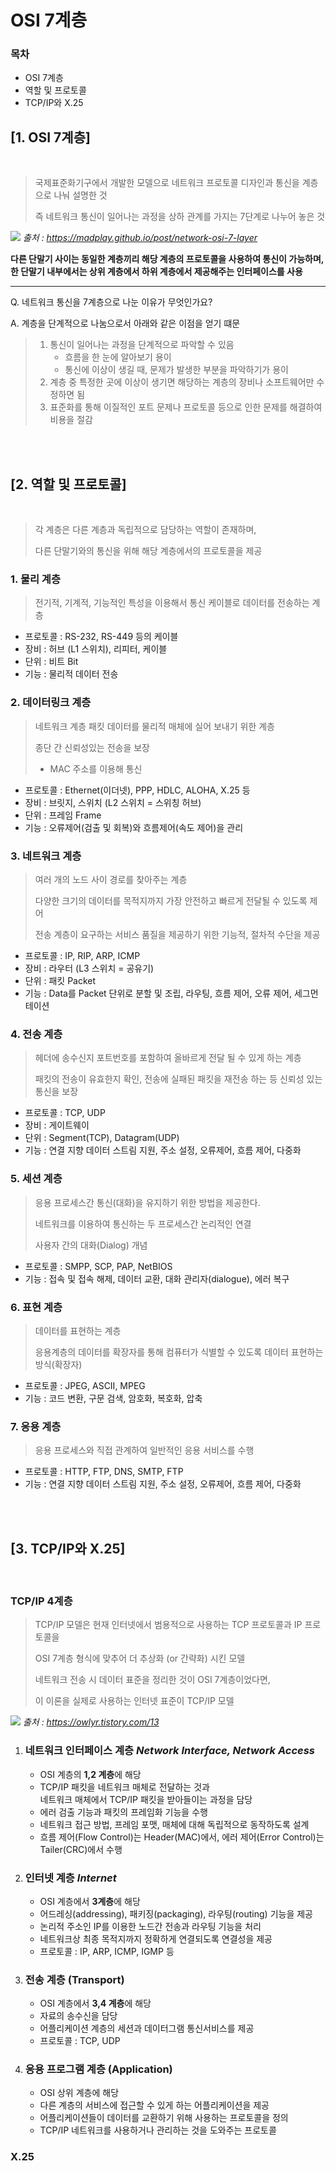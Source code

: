 # OSI 7계층
### 목차
- OSI 7계층
- 역할 및 프로토콜
- TCP/IP와 X.25


## [1. OSI 7계층]
<br/>

> 국제표준화기구에서 개발한 모델으로 네트워크 프로토콜 디자인과 통신을 계층으로 나눠 설명한 것
>
> 즉 네트워크 통신이 일어나는 과정을 상하 관계를 가지는 7단계로 나누어 놓은 것

![](https://madplay.github.io/img/post/2018-02-17-network-osi-7-layer-1.png)
*출처 : https://madplay.github.io/post/network-osi-7-layer*

**다른 단말기 사이는 동일한 계층끼리 해당 계층의 프로토콜을 사용하여 통신이 가능하며, 
<br/>한 단말기 내부에서는 상위 계층에서 하위 계층에서 제공해주는 인터페이스를 사용**

---
Q. 네트워크 통신을 7계층으로 나눈 이유가 무엇인가요?

A. 계층을 단계적으로 나눔으로서 아래와 같은 이점을 얻기 떄문 
> 1. 통신이 일어나는 과정을 단계적으로 파악할 수 있음
>    - 흐름을 한 눈에 알아보기 용이
>    - 통신에 이상이 생길 때, 문제가 발생한 부분을 파악하기가 용이
> 2. 계층 중 특정한 곳에 이상이 생기면 해당하는 계층의 장비나 소프트웨어만 수정하면 됨
> 3. 표준화를 통해 이질적인 포트 문제나 프로토콜 등으로 인한 문제를 해결하여 비용을 절감

<br/><br/>

## [2. 역할 및 프로토콜]
<br/>

> 각 계층은 다른 계층과 독립적으로 담당하는 역할이 존재하며,
>
> 다른 단말기와의 통신을 위해 해당 계층에서의 프로토콜을 제공

### 1. 물리 계층

> 전기적, 기계적, 기능적인 특성을 이용해서 통신 케이블로 데이터를 전송하는 계층

- 프로토콜 : RS-232, RS-449 등의 케이블
- 장비 : 허브 (L1 스위치), 리피터, 케이블
- 단위 : 비트 Bit
- 기능 : 물리적 데이터 전송

### 2. 데이터링크 계층

> 네트워크 계층 패킷 데이터를 물리적 매체에 실어 보내기 위한 계층
> 
> 종단 간 신뢰성있는 전송을 보장
>
> - MAC 주소를 이용해 통신

- 프로토콜 : Ethernet(이더넷), PPP, HDLC, ALOHA, X.25 등
- 장비 : 브릿지, 스위치 (L2 스위치 = 스위칭 허브)
- 단위 : 프레임 Frame
- 기능 : 오류제어(검출 및 회복)와 흐름제어(속도 제어)을 관리 

### 3. 네트워크 계층

> 여러 개의 노드 사이 경로를 찾아주는 계층
> 
> 다양한 크기의 데이터를 목적지까지 가장 안전하고 빠르게 전달될 수 있도록 제어
>
> 전송 계층이 요구하는 서비스 품질을 제공하기 위한 기능적, 절차적 수단을 제공

- 프로토콜 : IP, RIP, ARP, ICMP
- 장비 : 라우터 (L3 스위치 = 공유기)
- 단위 : 패킷 Packet
- 기능 : Data를 Packet 단위로 분할 및 조립, 라우팅, 흐름 제어, 오류 제어, 세그먼테이션

### 4. 전송 계층

> 헤더에 송수신지 포트번호를 포함하여 올바르게 전달 될 수 있게 하는 계층
> 
> 패킷의 전송이 유효한지 확인, 전송에 실패된 패킷을 재전송 하는 등 신뢰성 있는 통신을 보장

- 프로토콜 : TCP, UDP
- 장비 : 게이트웨이
- 단위 : Segment(TCP), Datagram(UDP)
- 기능 : 연결 지향 데이터 스트림 지원, 주소 설정, 오류제어, 흐름 제어, 다중화

### 5. 세션 계층

> 응용 프로세스간 통신(대화)을 유지하기 위한 방법을 제공한다.
>
> 네트워크를 이용하여 통신하는 두 프로세스간 논리적인 연결
>
> 사용자 간의 대화(Dialog) 개념

- 프로토콜 : SMPP, SCP, PAP, NetBIOS
- 기능 : 접속 및 접속 해제, 데이터 교환, 대화 관리자(dialogue), 에러 복구

### 6. 표현 계층

> 데이터를 표현하는 계층 
>
> 응용계층의 데이터를 확장자를 통해 컴퓨터가 식별할 수 있도록 데이터 표현하는 방식(확장자)

- 프로토콜 : JPEG, ASCII, MPEG
- 기능 : 코드 변환, 구문 검색, 암호화, 복호화, 압축

### 7. 응용 계층

> 응용 프로세스와 직접 관계하여 일반적인 응용 서비스를 수행

- 프로토콜 : HTTP, FTP, DNS, SMTP, FTP
- 기능 : 연결 지향 데이터 스트림 지원, 주소 설정, 오류제어, 흐름 제어, 다중화

<br/><br/>

## [3. TCP/IP와 X.25]
<br/>

### TCP/IP 4계층

> TCP/IP 모델은 현재 인터넷에서 범용적으로 사용하는 TCP 프로토콜과 IP 프로토콜을 
> 
> OSI 7계층 형식에 맞추어 더 추상화 (or 간략화) 시킨 모델
> 
> 
> 
> 네트워크 전송 시 데이터 표준을 정리한 것이 OSI 7계층이었다면, 
> 
> 이 이론을 실제로 사용하는 인터넷 표준이 TCP/IP 모델

![](https://img1.daumcdn.net/thumb/R1280x0/?scode=mtistory2&fname=https%3A%2F%2Fblog.kakaocdn.net%2Fdn%2FEhzi5%2FbtqErLLHrZY%2Fn4k4Uht5svcVVJWAGPVJfK%2Fimg.png)
*출처 : https://owlyr.tistory.com/13*

1. ### 네트워크 인터페이스 계층 *Network Interface, Network Access*
    - OSI 계층의 **1,2 계층**에 해당
    - TCP/IP 패킷을 네트워크 매체로 전달하는 것과 <br/>
    네트워크 매체에서 TCP/IP 패킷을 받아들이는 과정을 담당
    - 에러 검출 기능과 패킷의 프레임화 기능을 수행
    - 네트워크 접근 방법, 프레임 포맷, 매체에 대해 독립적으로 동작하도록 설계
    - 흐름 제어(Flow Control)는 Header(MAC)에서, 에러 제어(Error Control)는 Tailer(CRC)에서 수행

2. ### 인터넷 계층 *Internet*
    - OSI 계층에서 **3계층**에 해당
    - 어드레싱(addressing), 패키징(packaging), 라우팅(routing) 기능을 제공
    - 논리적 주소인 IP를 이용한 노드간 전송과 라우팅 기능을 처리
    - 네트워크상 최종 목적지까지 정확하게 연결되도록 연결성을 제공
    - 프로토콜 : IP, ARP, ICMP, IGMP 등

3. ### 전송 계층 (Transport)
    - OSI 계층에서 **3,4 계층**에 해당
    - 자료의 송수신을 담당
    - 어플리케이션 계층의 세션과 데이터그램 통신서비스를 제공
    - 프로토콜 : TCP, UDP

4. ### 응용 프로그램 계층 (Application)
    - OSI 상위 계층에 해당
    - 다른 계층의 서비스에 접근할 수 있게 하는 어플리케이션을 제공
    - 어플리케이션들이 데이터를 교환하기 위해 사용하는 프로토콜을 정의
    - TCP/IP 네트워크를 사용하거나 관리하는 것을 도와주는 프로토콜


### X.25
